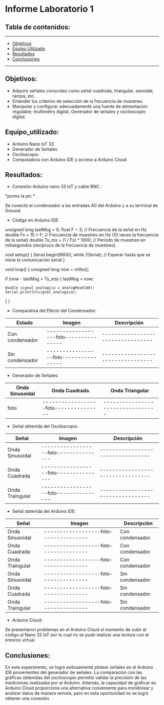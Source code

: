 # Informe Laboratorio 1

## Tabla de contenidos:
 __________________________________________________________________________________________________
- [Objetivos](#Objetivos)
- [Equipo Utilizado](#Equipo_utilizado)
- [Resultados](#Resultados)
- [Conclusiones](#Conclusiones)
__________________________________________________________________________________________________
## Objetivos:
- Adquirir señales conocidas como señal cuadrada, triangular, senoidal, rampa, etc.
- Entender los criterios de selección de la frecuencia de muestreo.
- Manipular y configurar adecuadamente una fuente de alimentación regulable; multímetro digital; Generador de señales y osciloscopio digital.

## Equipo_utilizado:
- Arduino Nano IoT 33
- Generador de Señales
- Osciloscopio
- Computadora con Arduino IDE y acceso a Arduino Cloud

## Resultados:
- Conexión Arduino nano 33 IoT y cable BNC :
  
*pones la pic *

Se conectó el condensador a las entradas A0 del Arduino y a su terminal de Ground.

- Código en Arduino IDE:


unsigned long lastMsg = 0;
float F = 3;          // Frecuencia de la señal en Hz
double Fs = 10 * F;      // Frecuencia de muestreo en Hz (10 veces la frecuencia de la señal)
double Ts_ms = (1 / Fs) * 1000;  // Período de muestreo en milisegundos (recíproco de la frecuencia de muestreo)

void setup() {
  Serial.begin(9600);
  while (!Serial);  // Esperar hasta que se inicie la comunicación serial
}

void loop() {
  unsigned long now = millis();  

  if (now - lastMsg > Ts_ms) {
    lastMsg = now;  

    double signal_analogica = analogRead(A0);  
    Serial.println(signal_analogica);
  }
}



- Comparativa del Efecto del Condensador:

| Estado             | Imagen                           | Descripción                   |
|---------------------------------|---------------------------------|---------------------------------|
|Con condensador|------------------foto---------------|---------------------------------|
|Sin condensador|-----------------foto----------------|---------------------------------|


- Generador de Señales:

| Onda Sinusoidal           | Onda Cuadrada                           | Onda Triangular                   |
|---------------------------------|---------------------------------|---------------------------------|
|foto|------------------foto---------------|---------------------------------|


- Señal obtenida del Osciloscopio:

| Señal          | Imagen                           | Descripción                 |
|---------------------------------|---------------------------------|---------------------------------|
|Onda Sinusoidal|------------------foto---------------|---------------------------------|
|Onda Cuadrada|------------------foto---------------|---------------------------------|
|Onda Traingular|------------------foto---------------|---------------------------------|

- Señal obtenida del Arduino IDE:
  
| Señal          | Imagen                           | Descripción                 |
|---------------------------------|---------------------------------|---------------------------------|
|Onda Sinusoidal|------------------foto---------------|Con condensador|
|Onda Cuadrada|------------------foto---------------|Con condensador|
|Onda Traingular|------------------foto---------------|Con condensador|
|Onda Sinusoidal|------------------foto---------------|Sin condensador|
|Onda Cuadrada|------------------foto---------------|Sin condensador|
|Onda Traingular|------------------foto---------------|Sin condensador|

- Arduino Cloud:
  
Se presentaron problemas en el Arduino Cloud al momento de subir el código al Nano 33 IoT por lo cual no se pudo realizar una lectura con el entorno virtual.

## Conclusiones:
En este experimento, se logró exitosamente plotear señales en el Arduino IDE provenientes del generador de señales. La comparación con las gráficas obtenidas del osciloscopio permitió validar la precisión de las mediciones realizadas por el Arduino. Además, la capacidad de graficar en Arduino Cloud proporciona una alternativa conveniente para monitorear y analizar datos de manera remota, pero en esta oportunidad no se logró obtener una conexión. 
   
